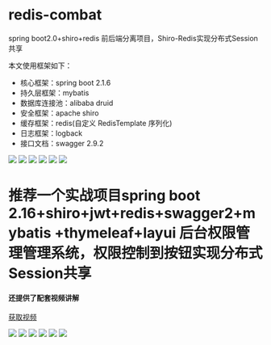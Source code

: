 # redis-combat
spring boot2.0+shiro+redis 前后端分离项目，Shiro-Redis实现分布式Session共享

本文使用框架如下：
* 核心框架：spring boot 2.1.6
* 持久层框架：mybatis
* 数据库连接池：alibaba druid
* 安全框架：apache shiro
* 缓存框架：redis(自定义 RedisTemplate 序列化)
* 日志框架：logback
* 接口文档：swagger 2.9.2

![](https://raw.githubusercontent.com/huo785/redis-combat/master/src/main/resources/static/images/6.JPG) 
![](https://raw.githubusercontent.com/huo785/redis-combat/master/src/main/resources/static/images/1.jpg) 
![](https://raw.githubusercontent.com/huo785/redis-combat/master/src/main/resources/static/images2.JPG) 
![](https://raw.githubusercontent.com/huo785/redis-combat/master/src/main/resources/static/images/3.JPG) 
![](https://raw.githubusercontent.com/huo785/redis-combat/master/src/main/resources/static/images/4.JPG) 
![](https://raw.githubusercontent.com/huo785/redis-combat/master/src/main/resources/static/images/5.JPG) 

# 推荐一个实战项目spring boot 2.16+shiro+jwt+redis+swagger2+mybatis +thymeleaf+layui 后台权限管理管理系统，权限控制到按钮实现分布式Session共享
#### 还提供了配套视频讲解
[获取视频](http://i.xue.taobao.com/detail.htm?spm=a2174.7765247.0.0.KXDWYJ&courseId=116855)


 ![](https://raw.githubusercontent.com/huo785/redis-combat/master/src/main/resources/static/images/7.jpg) 
 ![](https://raw.githubusercontent.com/huo785/redis-combat/master/src/main/resources/static/images/8.jpg) 
 ![](https://raw.githubusercontent.com/huo785/redis-combat/master/src/main/resources/static/images/9.JPG) 
 ![](https://raw.githubusercontent.com/huo785/redis-combat/master/src/main/resources/static/images/10.jpg) 
  ![](https://raw.githubusercontent.com/huo785/redis-combat/master/src/main/resources/static/images/11.jpg) 
 ![](https://raw.githubusercontent.com/huo785/redis-combat/master/src/main/resources/static/images/12.JPG) 
